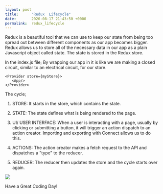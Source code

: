 ```yaml
---
layout: post
title:      "Redux  Lifecycle"
date:       2020-08-17 21:43:50 +0000
permalink:  redux_lifecycle
---
```


Redux is a beautiful tool that we can use to keep our state from being too spread out between different components as our app becomes bigger.  Redux allows us to store all of the necessary data in our app as a plain Javascript object called state.  The state is stored in the Redux store.  

In the index.js file;
By wrapping our app in <Provider> it is like we are making a closed circuit, similar to an electrical circuit, for our store. 

```
<Provider store={myStore}>
   <App/>
</Provider> 

```

  

The cycle;

1. STORE:  It starts in the store, which contains the state.

2. STATE: The state defines what is being rendered to the page.

3.  UI/ USER INTERFACE: When a user is interacting with a page, usually by clicking or submitting a button, it will trigger an action dispatch to an action creator.  Importing and exporting with Connect allows us to do this.  

4.  ACTIONS: The action creator makes a fetch request to the API and dispatches a "type" to the reducer.

5. REDUCER: The reducer then updates the store and the cycle starts over again. 


![](https://imgur.com/NwVo8uU)

Have a Great Coding Day!
